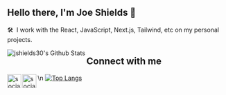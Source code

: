## Hello there, I'm Joe Shields 👋<br>
🛠 &nbsp;I work with the React, JavaScript, Next.js, Tailwind, etc on my personal projects.  

<img align="left" alt="jshields30's Github Stats" src="https://github-readme-stats.vercel.app/api?username=jshields30&show_icons=true&hide_border=true&theme=tokyonight" />

## Connect with me  

[<img align="left" alt="social-media-profile | Twitter" width="32px" src="https://cdn.jsdelivr.net/npm/simple-icons@v3/icons/twitter.svg" target="_blank" />](https://twitter.com/JShields312)
[<img align="left" alt="social-media-profile | LinkedIn" width="32px" src="https://cdn.jsdelivr.net/npm/simple-icons@v3/icons/linkedin.svg" target="_blank" />](https://www.linkedin.com/in/jshields90/)\n
[![Top Langs](https://github-readme-stats.vercel.app/api/top-langs/?username=jshields30&layout=compact&theme=tokyonight)](https://github.com/jshields30/github-readme-stats)
